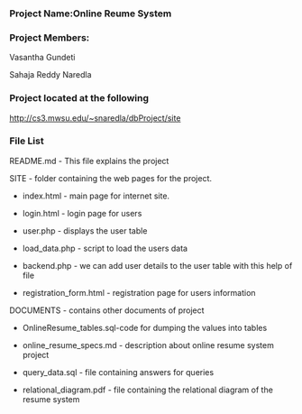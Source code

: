 ### Project Name:Online Reume System


### Project Members:

 Vasantha Gundeti

 Sahaja Reddy Naredla

### Project located at the following

http://cs3.mwsu.edu/~snaredla/dbProject/site

### File List


 README.md - This file explains the project


 SITE - folder containing the web pages for the project.

  - index.html - main page for internet site.

  - login.html - login page for users
  
  - user.php - displays the user table

  - load_data.php - script to load the users data 

  - backend.php - we can add user details to the user table with this help of file

  - registration_form.html - registration page for users information

DOCUMENTS - contains other documents of project

  - OnlineResume_tables.sql-code for dumping the values into tables 

  - online_resume_specs.md - description about online resume system project

  - query_data.sql - file containing answers for queries

  - relational_diagram.pdf - file containing the relational diagram of the resume system
